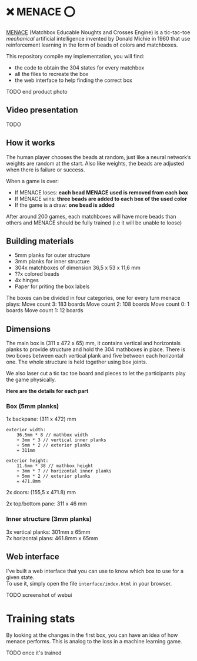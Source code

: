 # ❌ MENACE️ ⭕


[MENACE](https://en.wikipedia.org/wiki/Matchbox_Educable_Noughts_and_Crosses_Engine) (Matchbox Educable Noughts and Crosses Engine) is a tic-tac-toe *mechanical* artificial intelligence invented by Donald Michie in 1960 that use reinforcement learning in the form of beads of colors and matchboxes.  

This repository compile my implementation, you will find:
- the code to obtain the 304 states for every matchbox
- all the files to recreate the box
- the web interface to help finding the correct box


TODO end product photo

## Video presentation
TODO

## How it works
The human player chooses the beads at random, just like a neural network’s weights are random at the start. Also like weights, the beads are adjusted when there is failure or success.

When a game is over:
- If MENACE loses: **each bead MENACE used is removed from each box**
- If MENACE wins: **three beads are added to each box of the used color**
- If the game is a draw: **one bead is added**

After around 200 games, each matchboxes will have more beads than others and MENACE should be fully trained (i.e it will be unable to loose)

## Building materials

- 5mm planks for outer structure
- 3mm planks for inner structure
- 304x matchboxes of dimension 36,5 x 53 x 11,6 mm
- ??x colored beads
- 4x hinges
- Paper for priting the box labels

The boxes can be divided in four categories, one for every turn menace plays:
Move count 3: 183 boards
Move count 2: 108 boards
Move count 0: 1 boards
Move count 1: 12 boards

## Dimensions

The main box is (311 x 472 x 65) mm, it contains vertical and horizontals planks to provide structure and hold the 304 mathboxes in place. There is two boxes between each vertical plank and five between each horizontal one. The whole structure is held together using box joints.

We also laser cut a tic tac toe board and pieces to let the participants play the game physically.

**Here are the details for each part**

### Box (5mm planks)
1x backpane: (311 x 472) mm 
 
    exterior width:  
        36.5mm * 8 // mathbox width  
        + 3mm * 3 // vertical inner planks  
        + 5mm * 2 // exterior planks  
        = 311mm  

    exterior height:  
        11.6mm * 38 // mathbox height  
        + 3mm * 7 // horizontal inner planks  
        + 5mm * 2 // exterior planks  
        = 471.8mm  

2x doors: (155,5 x 471.8) mm

2x top/bottom pane: 311 x 46 mm

### Inner structure (3mm planks)

3x vertical planks: 301mm x 65mm  
7x horizontal plans: 461.8mm x 65mm

## Web interface

I've built a web interface that you can use to know which box to use for a given state.  
To use it, simply open the file `interface/index.html` in your browser.

TODO screenshot of webui

# Training stats

By looking at the changes in the first box, you can have an idea of how menace performs.
This is analog to the loss in a machine learning game.

TODO once it's trained

